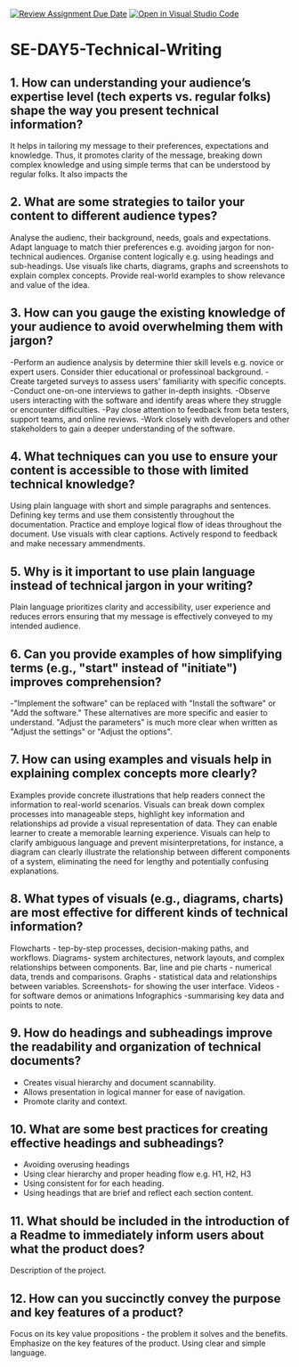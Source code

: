 [![Review Assignment Due Date](https://classroom.github.com/assets/deadline-readme-button-22041afd0340ce965d47ae6ef1cefeee28c7c493a6346c4f15d667ab976d596c.svg)](https://classroom.github.com/a/zsAR-pyY)
[![Open in Visual Studio Code](https://classroom.github.com/assets/open-in-vscode-2e0aaae1b6195c2367325f4f02e2d04e9abb55f0b24a779b69b11b9e10269abc.svg)](https://classroom.github.com/online_ide?assignment_repo_id=18607269&assignment_repo_type=AssignmentRepo)
# SE-DAY5-Technical-Writing
## 1. How can understanding your audience’s expertise level (tech experts vs. regular folks) shape the way you present technical information?
It helps in tailoring my message to their preferences, expectations and knowledge. Thus, it promotes clarity of the message, breaking down complex knowledge and using simple terms that can be understood by regular folks. It also impacts the 
## 2. What are some strategies to tailor your content to different audience types?
Analyse the audienc, their background, needs, goals and expectations. 
Adapt language to match thier preferences e.g. avoiding jargon for non-technical audiences. 
Organise content logically e.g. using headings and sub-headings. 
Use visuals like charts, diagrams, graphs and screenshots to explain complex concepts. 
Provide real-world examples to show relevance and value of the idea.
## 3. How can you gauge the existing knowledge of your audience to avoid overwhelming them with jargon?
-Perform an audience analysis by determine thier skill levels e.g. novice or expert users. Consider thier educational or professinoal background. 
-Create targeted surveys to assess users' familiarity with specific concepts.
-Conduct one-on-one interviews to gather in-depth insights.
-Observe users interacting with the software and identify areas where they struggle or encounter difficulties.
-Pay close attention to feedback from beta testers, support teams, and online reviews.
-Work closely with developers and other stakeholders to gain a deeper understanding of the software.
## 4. What techniques can you use to ensure your content is accessible to those with limited technical knowledge?
Using plain language with short and simple paragraphs and sentences.
Defining key terms and use them consistently throughout the documentation.
Practice and employe logical flow of ideas throughout the document. 
Use visuals with clear captions. 
Actively respond to feedback and make necessary ammendments. 
## 5. Why is it important to use plain language instead of technical jargon in your writing?
Plain language prioritizes clarity and accessibility, user experience and reduces errors ensuring that my message is effectively conveyed to my intended audience.
## 6. Can you provide examples of how simplifying terms (e.g., "start" instead of "initiate") improves comprehension?
-"Implement the software" can be replaced with "Install the software" or "Add the software." These alternatives are more specific and easier to understand.
"Adjust the parameters" is much more clear when written as "Adjust the settings" or "Adjust the options".
## 7. How can using examples and visuals help in explaining complex concepts more clearly?
Examples provide concrete illustrations that help readers connect the information to real-world scenarios.
Visuals can break down complex processes into manageable steps, highlight key information and relationships ad provide a visual representation of data. They can enable learner to create a memorable learning experience. 
Visuals can help to clarify ambiguous language and prevent misinterpretations, for instance, a diagram can clearly illustrate the relationship between different components of a system, eliminating the need for lengthy and potentially confusing explanations.
## 8. What types of visuals (e.g., diagrams, charts) are most effective for different kinds of technical information?
Flowcharts - tep-by-step processes, decision-making paths, and workflows.
Diagrams- system architectures, network layouts, and complex relationships between components.
Bar, line and pie charts - numerical data, trends and comparisons. 
Graphs - statistical data and relationships between variables. 
Screenshots- for showing the user interface. 
Videos - for software demos or animations
Infographics -summarising key data and points to note. 
## 9. How do headings and subheadings improve the readability and organization of technical documents?
- Creates visual hierarchy and document scannability. 
- Allows presentation in logical manner for ease of navigation.
- Promote clarity and context. 
## 10. What are some best practices for creating effective headings and subheadings?
- Avoiding overusing headings
- Using clear hierarchy and proper heading flow e.g. H1, H2, H3
- Using consistent for for each heading.
- Using headings that are brief and reflect each section content.
## 11. What should be included in the introduction of a Readme to immediately inform users about what the product does?
Description of the project. 
## 12. How can you succinctly convey the purpose and key features of a product?
Focus on its key value propositions - the problem it solves and the benefits. 
Emphasize on the key features of the product. 
Using clear and simple language. 

